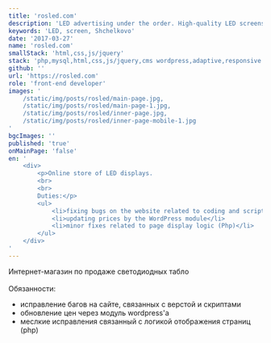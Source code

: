 ```yaml
---
title: 'rosled.com'
description: 'LED advertising under the order. High-quality LED screens for advertising at affordable prices. Installation, adjustment, repair, delivery to Shchelkovo.'
keywords: 'LED, screen, Shchelkovo'
date: '2017-03-27'
name: 'rosled.com'
smallStack: 'html,css,js/jquery'
stack: 'php,mysql,html,css,js/jquery,cms wordpress,adaptive,responsive'
github: ''
url: 'https://rosled.com'
role: 'front-end developer'
images: '
    /static/img/posts/rosled/main-page.jpg,
    /static/img/posts/rosled/main-page-1.jpg,
    /static/img/posts/rosled/inner-page.jpg,
    /static/img/posts/rosled/inner-page-mobile-1.jpg
'
bgcImages: ''
published: 'true'
onMainPage: 'false'
en: '
    <div>
        <p>Online store of LED displays.
        <br>
        <br>
        Duties:</p>
        <ul>
            <li>fixing bugs on the website related to coding and scripts</li>
            <li>updating prices by the WordPress module</li>
            <li>minor fixes related to page display logic (Php)</li>
        </ul>
    </div>
'
---
```

Интернет-магазин по продаже светодиодных табло
<br>
<br>
Обязанности:
- исправление багов на сайте, связанных с верстой и скриптами
- обновление цен через модуль wordpress'a
- меслкие исправления связанный c логикой отображения страниц (php)